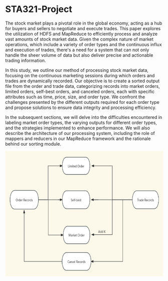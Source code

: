 # STA321-Project  
The stock market plays a pivotal role in the global economy, acting as a hub for buyers and sellers to negotiate and execute trades. This paper explores the utilization of HDFS and MapReduce to efficiently process and analyze vast amounts of stock market data. Given the complex nature of market operations, which include a variety of order types and the continuous influx and execution of trades, there's a need for a system that can not only handle the sheer volume of data but also deliver precise and actionable trading information.

In this study, we outline our method of processing stock market data, focusing on the continuous marketing sessions during which orders and trades are dynamically recorded. Our objective is to create a sorted output file from the order and trade data, categorizing records into market orders, limited orders, self-best orders, and canceled orders, each with specific attributes such as time, price, size, and order type. We confront the challenges presented by the different outputs required for each order type and propose solutions to ensure data integrity and processing efficiency.

In the subsequent sections, we will delve into the difficulties encountered in labeling market order types, the varying outputs for different order types, and the strategies implemented to enhance performance. We will also describe the architecture of our processing system, including the role of mappers and reducers in our MapReduce framework and the rationale behind our sorting module.

<div align="center">
    <img src="figure1.png" alt="Structure Overview" width="600" height="400">
</div>

